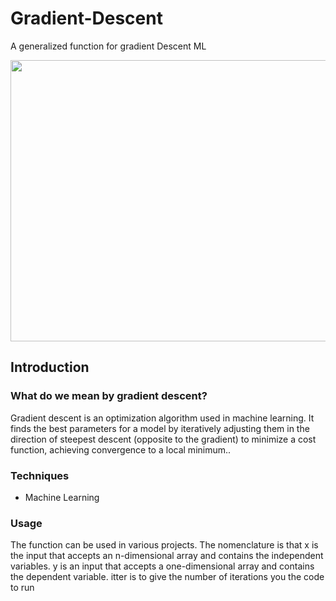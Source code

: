 # Gradient-Descent
A generalized function for gradient Descent ML

<p align="center">
<img src="[https://machinelearninghd.com/wp-content/uploads/2021/03/wine-quality.jpg](https://www.google.com/url?sa=i&url=http%3A%2F%2Fprimo.ai%2Findex.php%3Ftitle%3DGradient_Descent_Optimization_%2526_Challenges&psig=AOvVaw03tKfPe6kbrJw9k-zlJLfP&ust=1691345183002000&source=images&cd=vfe&opi=89978449&ved=0CBEQjRxqFwoTCNjiu_eNxoADFQAAAAAdAAAAABAJ)" width="530" height="450">
</p>

## Introduction

### What do we mean by gradient descent?
Gradient descent is an optimization algorithm used in machine learning. It finds the best parameters for a model by iteratively adjusting them in the direction of steepest descent (opposite to the gradient) to minimize a cost function, achieving convergence to a local minimum.. 

### Techniques
- Machine Learning

### Usage
The function can be used in various projects. The nomenclature is that x is the input that accepts an n-dimensional array and contains the independent variables. y is an input that accepts a one-dimensional array and contains the dependent variable. itter is to give the number of iterations you the code to run
